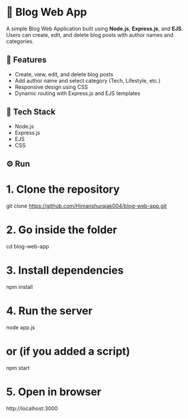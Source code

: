 # 📝 Blog Web App

A simple Blog Web Application built using **Node.js**, **Express.js**, and **EJS**.  
Users can create, edit, and delete blog posts with author names and categories.

## 🚀 Features
- Create, view, edit, and delete blog posts  
- Add author name and select category (Tech, Lifestyle, etc.)  
- Responsive design using CSS  
- Dynamic routing with Express.js and EJS templates  

## 🧠 Tech Stack
- Node.js  
- Express.js  
- EJS  
- CSS  

## ⚙️ Run 
# 1. Clone the repository
git clone https://github.com/Himanshurajak004/blog-web-app.git

# 2. Go inside the folder
cd blog-web-app

# 3. Install dependencies
npm install

# 4. Run the server
node app.js
# or (if you added a script)
npm start

# 5. Open in browser
http://localhost:3000
